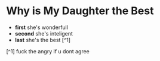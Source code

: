 # Why is My Daughter the Best 

+ __first__ she's wonderfull
+ __second__ she's inteligent
+ __last__ she's the best [^1]


[^1] fuck the angry if u dont agree
